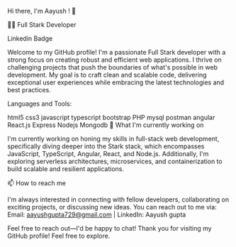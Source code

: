 Hi there, I'm Aayush ! 👋

👨‍💻 Full Stark Developer

Linkedin Badge

Welcome to my GitHub profile! I'm a passionate Full Stark developer with a strong focus on creating robust and efficient web applications. I thrive on challenging projects that push the boundaries of what's possible in web development. My goal is to craft clean and scalable code, delivering exceptional user experiences while embracing the latest technologies and best practices.

Languages and Tools:

 html5  css3  javascript  typescript  bootstrap  PHP  mysql  postman  angular  React.js Express  Nodejs  Mongodb
🔭 What I'm currently working on

I'm currently working on honing my skills in full-stack web development, specifically diving deeper into the Stark stack, which encompasses JavaScript, TypeScript, Angular, React, and Node.js. Additionally, I'm exploring serverless architectures, microservices, and containerization to build scalable and resilient applications.

📫 How to reach me

I'm always interested in connecting with fellow developers, collaborating on exciting projects, or discussing new ideas. You can reach out to me via: Email: aayushgupta729@gmail.com | LinkedIn: Aayush gupta

Feel free to reach out—I'd be happy to chat!
Thank you for visiting my GitHub profile! Feel free to explore.
